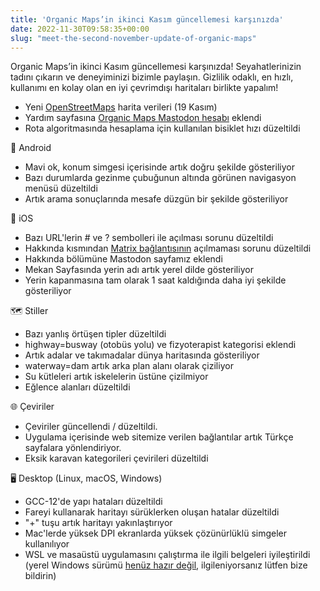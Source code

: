 ```yaml
---
title: 'Organic Maps’in ikinci Kasım güncellemesi karşınızda'
date: 2022-11-30T09:58:35+00:00
slug: "meet-the-second-november-update-of-organic-maps"
---
```


Organic Maps’in ikinci Kasım güncellemesi karşınızda! Seyahatlerinizin tadını çıkarın ve deneyiminizi bizimle paylaşın. Gizlilik odaklı, en hızlı, kullanımı en kolay olan en iyi çevrimdışı haritaları birlikte yapalım!

* Yeni [OpenStreetMaps](https://www.openstreetmap.org/) harita verileri (19 Kasım)
* Yardım sayfasına [Organic Maps Mastodon hesabı](https://fosstodon.org/@organicmaps) eklendi
* Rota algoritmasında hesaplama için kullanılan bisiklet hızı düzeltildi

🤖 Android
* Mavi ok, konum simgesi içerisinde artık doğru şekilde gösteriliyor
* Bazı durumlarda gezinme çubuğunun altında görünen navigasyon menüsü düzeltildi
* Artık arama sonuçlarında mesafe düzgün bir şekilde gösteriliyor

 iOS
* Bazı URL'lerin # ve ? sembolleri ile açılması sorunu düzeltildi
* Hakkında kısmından [Matrix bağlantısının](https://omaps.app/matrix) açılmaması sorunu düzeltildi
* Hakkında bölümüne Mastodon sayfamız eklendi
* Mekan Sayfasında yerin adı artık yerel dilde gösteriliyor
* Yerin kapanmasına tam olarak 1 saat kaldığında daha iyi şekilde gösteriliyor

🗺️ Stiller 
* Bazı yanlış örtüşen tipler düzeltildi
* highway=busway (otobüs yolu) ve fizyoterapist kategorisi eklendi
* Artık adalar ve takımadalar dünya haritasında gösteriliyor
* waterway=dam artık arka plan alanı olarak çiziliyor
* Su kütleleri artık iskelelerin üstüne çizilmiyor
* Eğlence alanları düzeltildi

🌐 Çeviriler
* Çeviriler güncellendi / düzeltildi.
* Uygulama içerisinde web sitemize verilen bağlantılar artık Türkçe sayfalara yönlendiriyor.
* Eksik karavan kategorileri çevirileri düzeltildi

🖥️ Desktop (Linux, macOS, Windows)
* GCC-12'de yapı hataları düzeltildi
* Fareyi kullanarak haritayı sürüklerken oluşan hatalar düzeltildi
* "+" tuşu artık haritayı yakınlaştırıyor 
* Mac'lerde yüksek DPI ekranlarda yüksek çözünürlüklü simgeler kullanılıyor
* WSL ve masaüstü uygulamasını çalıştırma ile ilgili belgeleri iyileştirildi (yerel Windows sürümü [henüz hazır değil](https://github.com/organicmaps/organicmaps/tree/windows), ilgileniyorsanız lütfen bize bildirin)
